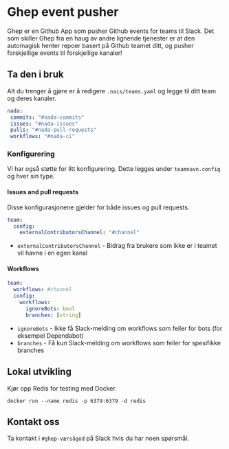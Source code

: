 # Ghep event pusher

Ghep er en Github App som pusher Github events for teams til Slack.
Det som skiller Ghep fra en haug av andre lignende tjenester er at den automagisk henter repoer basert på Github teamet ditt, og pusher forskjellige events til forskjellige kanaler!

## Ta den i bruk

Alt du trenger å gjøre er å redigere `.nais/teams.yaml` og legge til ditt team og deres kanaler.

``` yaml
nada:
 commits: "#nada-commits"
 issues: "#nada-issues"
 pulls: "#nada-pull-requests"
 workflows: "#nada-ci"
```

### Konfigurering

Vi har også støtte for litt konfigurering.
Dette legges under `teamnavn.config` og hver sin type.

#### Issues and pull requests

Disse konfigurasjonene gjelder for både issues og pull requests.

``` yaml
team:
  config:
    externalContributorsChannel: "#channel"
```

- `externalContributorsChannel` - Bidrag fra brukere som ikke er i teamet vil havne i en egen kanal

#### Workflows

``` yaml
team:
  workflows: #channel
  config:
    workflows:
      ignoreBots: bool
      branches: [string]
```

- `ignoreBots` - Ikke få Slack-melding om workflows som feiler for bots (for eksempel Dependabot)
- `branches` - Få kun Slack-melding om workflows som feiler for spesifikke branches

## Lokal utvikling

Kjør opp Redis for testing med Docker.

``` shell
docker run --name redis -p 6379:6379 -d redis
```

## Kontakt oss

Ta kontakt i `#ghep-værsågod` på Slack hvis du har noen spørsmål.
